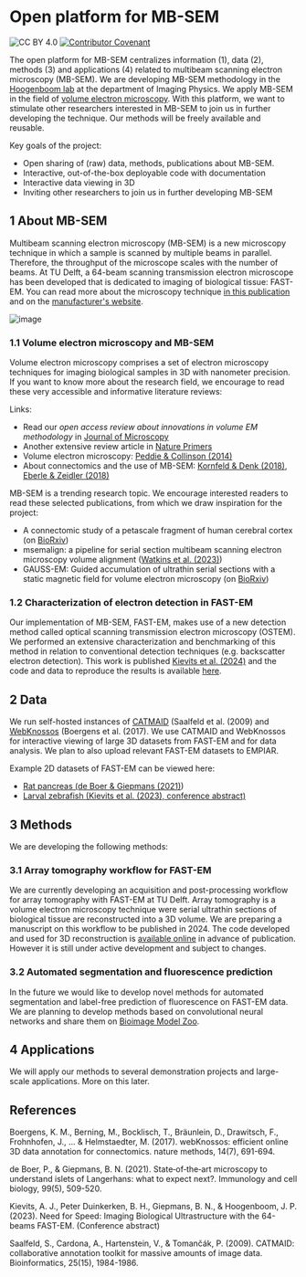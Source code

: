 # Open platform for MB-SEM
![CC BY 4.0](https://img.shields.io/badge/License-CC%20BY%204.0-lightgrey.svg)
[![Contributor Covenant](https://img.shields.io/badge/Contributor%20Covenant-2.1-4baaaa.svg)](code_of_conduct.md) 

The open platform for MB-SEM centralizes information (1), data (2), methods (3) and applications (4) related to multibeam scanning electron microscopy (MB-SEM). We are developing MB-SEM methodology in the [Hoogenboom lab](https://www.hoogenboomlab.org/) at the department of Imaging Physics. We apply MB-SEM in the field of [volume electron microscopy](https://www.azooptics.com/Article.aspx?ArticleID=1504). With this platform, we want to stimulate other researchers interested in MB-SEM to join us in further developing the technique. Our methods will be freely available and reusable. 

Key goals of the project:
- Open sharing of (raw) data, methods, publications about MB-SEM.
- Interactive, out-of-the-box deployable code with documentation
- Interactive data viewing in 3D
- Inviting other researchers to join us in further developing MB-SEM

## 1 About MB-SEM
Multibeam scanning electron microscopy (MB-SEM) is a new microscopy technique in which a sample is scanned by multiple beams in parallel. Therefore, the throughput of the microscope scales with the number of beams. At TU Delft, a 64-beam scanning transmission electron microscope has been developed that is dedicated to imaging of biological tissue: FAST-EM. You can read more about the microscopy technique [in this publication](https://avs.scitation.org/doi/10.1116/1.4966216) and on the [manufacturer's website](https://www.delmic.com/en/products/fast-imaging/fast-em).

![image](https://raw.githubusercontent.com/arentkievits/MB-SEM/main/workflow.png)

### 1.1 Volume electron microscopy and MB-SEM
Volume electron microscopy comprises a set of electron microscopy techniques for imaging biological samples in 3D with nanometer precision. If you want to know more about the research field, we encourage to read these very accessible and informative literature reviews:

Links:
- Read our *open access review about innovations in volume EM methodology* in [Journal of Microscopy](https://onlinelibrary.wiley.com/doi/10.1111/jmi.13134)
- Another extensive review article in [Nature Primers](https://www.nature.com/articles/s43586-022-00145-3) 
- Volume electron microscopy: [Peddie & Collinson (2014)](https://www.sciencedirect.com/science/article/pii/S0968432814000250)
- About connectomics and the use of MB-SEM: [Kornfeld & Denk (2018)](https://onlinelibrary.wiley.com/doi/full/10.1111/boc.201600024), [Eberle & Zeidler (2018)](https://www.frontiersin.org/articles/10.3389/fnana.2018.00112/full)

MB-SEM is a trending research topic. We encourage interested readers to read these selected publications, from which we draw inspiration for the project:
- A connectomic study of a petascale fragment of human cerebral cortex (on [BioRxiv](https://doi.org/10.1101/2021.05.29.446289))
- msemalign: a pipeline for serial section multibeam scanning electron microscopy volume alignment ([Watkins et al. (2023)](10.3389/fnins.2023.1281098))
- GAUSS-EM: Guided accumulation of ultrathin serial sections with a static magnetic field for volume electron microscopy (on [BioRxiv](https://doi.org/10.1101/2023.11.13.566828))

### 1.2 Characterization of electron detection in FAST-EM
Our implementation of MB-SEM, FAST-EM, makes use of a new detection method called optical scanning transmission electron microscopy (OSTEM). We performed an extensive characterization and benchmarking of this method in relation to conventional detection techniques (e.g. backscatter electron detection). This work is published [Kievits et al. (2024)](https://doi.org/10.1016/j.ultramic.2023.113877) and the code and data to reproduce the results is available [here](10.4121/9c98aee1-608e-4c71-8b89-dcb1e8eb3e5e.v2).  

## 2 Data
We run self-hosted instances of [CATMAID](https://sonic.tnw.tudelft.nl/catmaid/) (Saalfeld et al. (2009) and [WebKnossos](https://webknossos.tnw.tudelft.nl) (Boergens et al. (2017). We use CATMAID and WebKnossos for interactive viewing of large 3D datasets from FAST-EM and for data analysis. We plan to also upload relevant FAST-EM datasets to EMPIAR. 

Example 2D datasets of FAST-EM can be viewed here:
- [Rat pancreas (de Boer & Giepmans (2021)](http://nanotomy.org/OA/deBoer2021ICB/index.html))
- [Larval zebrafish (Kievits et al. (2023), conference abstract)](http://www.nanotomy.org/OA/Kievits2023MMA/)

## 3 Methods
We are developing the following methods:

### 3.1 Array tomography workflow for FAST-EM
We are currently developing an acquisition and post-processing workflow for array tomography with FAST-EM at TU Delft. Array tomography is a volume electron microscopy technique were serial ultrathin sections of biological tissue are reconstructed into a 3D volume. We are preparing a manuscript on this workflow to be published in 2024. The code developed and used for 3D reconstruction is [available online](https://github.com/hoogenboom-group) in advance of publication. However it is still under active development and subject to changes. 

### 3.2 Automated segmentation and fluorescence prediction
In the future we would like to develop novel methods for automated segmentation and label-free prediction of fluorescence on FAST-EM data. We are planning to develop methods based on convolutional neural networks and share them on [Bioimage Model Zoo](https://bioimage.io/). 

## 4 Applications
We will apply our methods to several demonstration projects and large-scale applications. More on this later.

## References
Boergens, K. M., Berning, M., Bocklisch, T., Bräunlein, D., Drawitsch, F., Frohnhofen, J., ... & Helmstaedter, M. (2017). webKnossos: efficient online 3D data annotation for connectomics. nature methods, 14(7), 691-694.

de Boer, P., & Giepmans, B. N. (2021). State‐of‐the‐art microscopy to understand islets of Langerhans: what to expect next?. Immunology and cell biology, 99(5), 509-520.   

Kievits, A. J., Peter Duinkerken, B. H., Giepmans, B. N., & Hoogenboom, J. P. (2023). Need for Speed: Imaging Biological Ultrastructure with the 64-beams FAST-EM. (Conference abstract)  

Saalfeld, S., Cardona, A., Hartenstein, V., & Tomančák, P. (2009). CATMAID: collaborative annotation toolkit for massive amounts of image data. Bioinformatics, 25(15), 1984-1986.  



